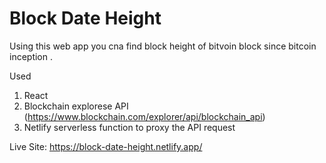 # Block Date Height

Using this web app you cna find block height of bitvoin block since bitcoin inception .

Used

1. React
2. Blockchain explorese API (https://www.blockchain.com/explorer/api/blockchain_api)
3. Netlify serverless function to proxy the API request

Live Site: https://block-date-height.netlify.app/
